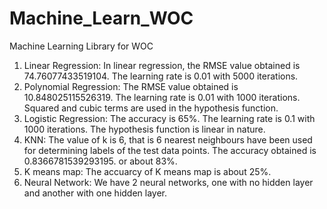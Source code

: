 # Machine_Learn_WOC
Machine Learning Library for WOC
1. Linear Regression:
In linear regression, the RMSE value obtained is 74.76077433519104. The learning rate is 0.01 with 5000 iterations. 
2. Polynomial Regression:
The RMSE value obtained is 10.848025115526319. The learning rate is 0.01 with 1000 iterations. Squared and cubic terms are used in the hypothesis function. 
3. Logistic Regression:
The accuracy is 65%. The learning rate is 0.1 with 1000 iterations. The hypothesis function is linear in nature. 
4. KNN:
The value of k is 6, that is 6 nearest neighbours have been used for determining labels of the test data points. The accuracy obtained is 0.8366781539293195. or about 83%. 
5. K means map:
The accuarcy of K means map is about 25%. 
6. Neural Network: We have 2 neural networks, one with no hidden layer and another with one hidden layer. 

